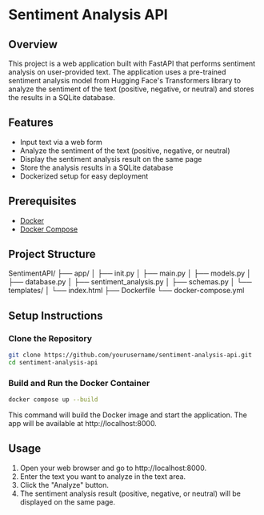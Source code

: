 # Sentiment Analysis API

## Overview

This project is a web application built with FastAPI that performs sentiment analysis on user-provided text. The application uses a pre-trained sentiment analysis model from Hugging Face's Transformers library to analyze the sentiment of the text (positive, negative, or neutral) and stores the results in a SQLite database.

## Features

- Input text via a web form
- Analyze the sentiment of the text (positive, negative, or neutral)
- Display the sentiment analysis result on the same page
- Store the analysis results in a SQLite database
- Dockerized setup for easy deployment

## Prerequisites

- [Docker](https://www.docker.com/get-started)
- [Docker Compose](https://docs.docker.com/compose/install/)

## Project Structure

SentimentAPI/
    ├── app/
    │   ├── init.py
    │   ├── main.py
    │   ├── models.py
    │   ├── database.py
    │   ├── sentiment_analysis.py
    │   ├── schemas.py
    │   └── templates/
    │       └── index.html
    ├── Dockerfile
    └── docker-compose.yml

## Setup Instructions

### Clone the Repository

```bash
git clone https://github.com/yourusername/sentiment-analysis-api.git
cd sentiment-analysis-api
```

### Build and Run the Docker Container

```bash
docker compose up --build
```
This command will build the Docker image and start the application. The app will be available at http://localhost:8000.

## Usage

1. Open your web browser and go to http://localhost:8000.
2. Enter the text you want to analyze in the text area.
3. Click the "Analyze" button.
4. The sentiment analysis result (positive, negative, or neutral) will be displayed on the same page.
